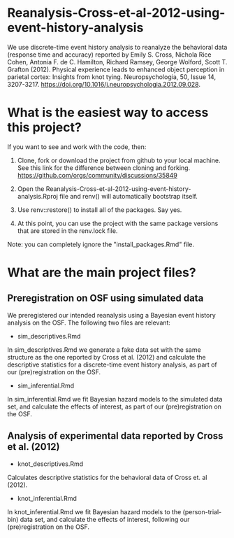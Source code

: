 # Reanalysis-Cross-et-al-2012-using-event-history-analysis

We use discrete-time event history analysis to reanalyze the behavioral data (response time and accuracy) reported by 
Emily S. Cross, Nichola Rice Cohen, Antonia F. de C. Hamilton, Richard Ramsey, George Wolford, Scott T. Grafton (2012).
Physical experience leads to enhanced object perception in parietal cortex: Insights from knot tying.
Neuropsychologia, 50, Issue 14, 3207-3217. https://doi.org/10.1016/j.neuropsychologia.2012.09.028.

# What is the easiest way to access this project?

If you want to see and work with the code, then:

1. Clone, fork or download the project from github to your local machine.
See this link for the difference between cloning and forking. https://github.com/orgs/community/discussions/35849

2. Open the Reanalysis-Cross-et-al-2012-using-event-history-analysis.Rproj file and renv() will automatically bootstrap itself.

3. Use renv::restore() to install all of the packages. Say yes.

4. At this point, you can use the project with the same package versions that are stored in the renv.lock file.

Note: you can completely ignore the "install_packages.Rmd" file.

# What are the main project files?

## Preregistration on OSF using simulated data

We preregistered our intended reanalysis using a Bayesian event history analysis on the OSF. The following two files are relevant:

* sim_descriptives.Rmd

In sim_descriptives.Rmd we generate a fake data set with the same structure as the one reported by Cross et al. (2012) and calculate the descriptive statistics for a discrete-time event history analysis, as part of our (pre)registration on the OSF.

* sim_inferential.Rmd

In sim_inferential.Rmd we fit Bayesian hazard models to the simulated data set, and calculate the effects of interest, as part of our (pre)registration on the OSF.

## Analysis of experimental data reported by Cross et al. (2012)

* knot_descriptives.Rmd

Calculates descriptive statistics for the behavioral data of Cross et. al (2012).

* knot_inferential.Rmd

In knot_inferential.Rmd we fit Bayesian hazard models to the (person-trial-bin) data set, and calculate the effects of interest, following our (pre)registration on the OSF.


